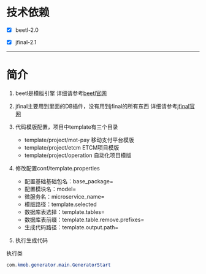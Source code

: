 # 技术依赖
- [x] beetl-2.0
- [x] jfinal-2.1


---

# 简介

1. beetl是模版引擎
详细请参考[beetl官网](http://ibeetl.com/)
2. jfinal主要用到里面的DB插件，没有用到jfinal的所有东西
详细请参考[jfinal官网](http://www.jfinal.com/)
3. 代码模版配置，项目中template有三个目录
   - template/project/mot-pay 移动支付平台模版
   - template/project/etcm ETCM项目模版
   - template/project/operation 自动化项目模版
4. 修改配置conf/template.properties
   - 配置基础基础包名：base_package=
   - 配置模块名：model=
   - 微服务名：microservice_name=
   - 模版路径：template.selected
   - 数据库表选择：template.tables=
   - 数据库表前缀：template.table.remove.prefixes=
   - 生成代码路径：template.output.path=

5. 执行生成代码

执行类
``` java
com.kmob.generator.main.GeneratorStart
```